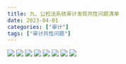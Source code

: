 ```yaml
---
title: 九、公检法系统审计发现共性问题清单
date: 2023-04-01
categories: ["审计"]
tags: ["审计共性问题"]
---
```

![](http://img.richfan.site/audit/审计发现共性问题清单/九、公检法系统审计发现共性问题清单/公检法系统审计发现共性问题清单_页面_087.webp)
![](http://img.richfan.site/audit/审计发现共性问题清单/九、公检法系统审计发现共性问题清单/公检法系统审计发现共性问题清单_页面_088.webp)
![](http://img.richfan.site/audit/审计发现共性问题清单/九、公检法系统审计发现共性问题清单/公检法系统审计发现共性问题清单_页面_089.webp)
![](http://img.richfan.site/audit/审计发现共性问题清单/九、公检法系统审计发现共性问题清单/公检法系统审计发现共性问题清单_页面_090.webp)
![](http://img.richfan.site/audit/审计发现共性问题清单/九、公检法系统审计发现共性问题清单/公检法系统审计发现共性问题清单_页面_091.webp)
![](http://img.richfan.site/audit/审计发现共性问题清单/九、公检法系统审计发现共性问题清单/公检法系统审计发现共性问题清单_页面_092.webp)
![](http://img.richfan.site/audit/审计发现共性问题清单/九、公检法系统审计发现共性问题清单/公检法系统审计发现共性问题清单_页面_093.webp)
![](http://img.richfan.site/audit/审计发现共性问题清单/九、公检法系统审计发现共性问题清单/公检法系统审计发现共性问题清单_页面_094.webp)
